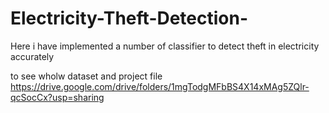# Electricity-Theft-Detection-
Here i have implemented a number of classifier to detect theft in electricity accurately

to see wholw dataset and project file https://drive.google.com/drive/folders/1mgTodgMFbBS4X14xMAg5ZQlr-qcSocCx?usp=sharing
